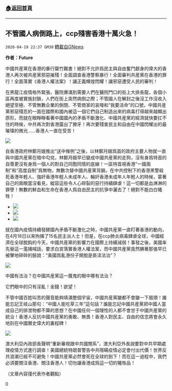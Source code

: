 ###  [:house:返回首頁](https://github.com/ourhimalayas/txt)
---

## 不管國人病倒路上，ccp殘害香港十萬火急！
`2020-04-19 22:37 GM30` [轉載自GNews](https://gnews.org/zh-hant/178726/)

**作者：Future**

中國共産黨在香港的暴行罄竹難書！絕對不允許爲民主與自由奮鬥獻身的偉大的香港人再次被共産黨邪惡摧殘！全面調查香港警察暴行！全面審判共産黨在香港的罪行！全面落實《香港人權法案》！讓正義輝煌閃耀！讓邪惡遭受人民的審判！

在黑龍江疫情格外緊張，醫院爆滿到需要人們在醫院門口的街上大排長龍，各個小區再度被實施封鎖，人們在街上突然病倒之際；不管國人在解封之後沒工作沒收入絕望至極、不管無數企業的倒閉、不管商家的哀嚎和“我要活命”的口號，中國共産黨邪惡殘忍的一面在國際和國內被這一個它們自己制造出來的病毒打得越來越顯出原形，而就在眼睜睜看著中國國內的矛盾不斷激化、中國共産黨的經濟就快要扛不住的時候，中共再次對香港露出了獠牙！再次要殘害民主和自由在中國閃耀出的最璀璨的微光……香港人一直在受苦！

![](https://s3.amazonaws.com/gnews-media-offload/wp-content/uploads/2020/04/19214341/1-106.png)

自香港政府林鄭月娥推出“送中條例”之後，以林鄭月娥爲首的政府主要人物就一直與中國共産黨在暗中勾兌，林鄭月娥早已變成中國共産黨的走狗，沒有身爲特首的自尊更沒有身爲一個人的對自己同胞同情的底線！一區特首視香港“一國兩制”和“高度自制”爲無物，無數次替中國共産黨背鍋，在中共控制下的香港黑警殺死香港年輕人、強奸香港年輕人未成年人、輪奸香港未成年人年輕人的時候，蒙著自己的兩眼當沒看見，縱容這些令人心碎裂的惡行持續肆虐！這一切都是血淋淋的罪孽！無數的鮮血和生命在香港人爲自由民主的抗爭中灑去了！絕對不能白白犧牲！

- ![](https://s3.amazonaws.com/gnews-media-offload/wp-content/uploads/2020/04/19214448/3-105.jpg)
- ![](https://s3.amazonaws.com/gnews-media-offload/wp-content/uploads/2020/04/19214459/4-75.jpg)
- ![](https://s3.amazonaws.com/gnews-media-offload/wp-content/uploads/2020/04/19223337/5-47.jpg)


就在國內疫情持續發酵國內矛盾不斷激化之時，中國共産黨一直盯著香港的動向，在4月18日以來拘捕了15名民主派人士！但是，在ccp肺炎病毒肆虐全球，中國經濟在全球脫鈎的今天，中國共産黨的影響力在國際上持續減弱！事發之後，美國率先替這一濫捕喊話，要求白宮落實香港人權法案，而中國共産黨竟然腆著那張早已被擊地碎碎的臉說：“美國爲亂港份子開脫是亵渎法治”？

![](https://s3.amazonaws.com/gnews-media-offload/wp-content/uploads/2020/04/19223427/6-26.png)

中國有法治？在中國共産黨這一魔鬼的眼中哪有法治？

它們眼中的只有淫亂！金錢！欲望！

不管中國百姓叫苦的聲音能夠填滿整個宇宙，中國共産黨皺都不會皺一下眉頭！誰能忘記王岐山那句：“中國人能吃草三年”這句話？誰能忘記中國共産黨把中國人當成自己的排泄物都不算的思想？在中國任何一個理性的人都不會甘于中國共産黨的統治！香港人反抗中國共産黨的勇敢、無畏！香港人對民主、自由的信念將會永久地刻在中國曆史偉大的裏程碑！

![](https://s3.amazonaws.com/gnews-media-offload/wp-content/uploads/2020/04/19223452/7-21.png)

澳大利亞內政部長聲明“重新審視跟中共國關系”，澳大利亞外長說要對中共早期處理疫情方式進行調查！美國總統特朗普警告中共隱瞞疫情必定會付出代價！世界反共浪潮已經不可避免！中國共産黨必然會死在全球的劍下！而在這一過程中，我們必須要關注香港、關注香港人！切勿讓香港成爲這一切的犧牲品！

（文章內容僅代表作者觀點）

0
